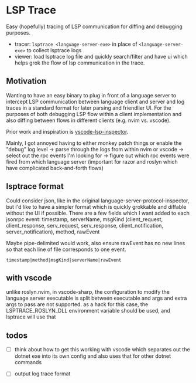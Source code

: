 # LSP Trace

Easy (hopefully) tracing of LSP communication for diffing and debugging purposes.

- tracer: `lsptrace <language-server-exe>` in place of `<language-server-exe>` to collect lsptrace logs
- viewer: load lsptrace log file and quickly search/filter and have ui which helps grok the flow of lsp communication in the trace.

## Motivation

Wanting to have an easy binary to plug in front of a language server to intercept LSP communication between language client and server and log traces in a standard format for later parsing and friendlier UI. For the purposes of both debugging LSP flow within a client implementation and also diffing between flows in different clients (e.g. nvim vs. vscode).

Prior work and inspiration is [vscode-lsp-inspector](https://github.com/Microsoft/language-server-protocol-inspector).

Mainly, I got annoyed having to either monkey patch things or enable the "debug" log level -> parse through the logs from within nvim or vscode -> select out the rpc events I'm looking for -> figure out which rpc events were fired from which language server (important for razor and roslyn which have complicated back-and-forth flows)

## lsptrace format

Could consider json, like in the original language-server-protocol-inspector, but I'd like to have a simpler format which is quickly grokkable and diffable without the UI if possible. There are a few fields which I want added to each jsonrpc event: timestamp, serverName, msgKind (client_request, client_response, serv_request, serv_response, client_notification, server_notification), method, rawEvent

Maybe pipe-delimited would work, also ensure rawEvent has no new lines so that each line of file corresponds to one event.

```
timestamp|method|msgKind|serverName|rawEvent
```

## with vscode

unlike roslyn.nvim, in vscode-sharp, the configuration to modify the language server executable is split between executable and args and extra args to pass are not supported. as a hack for this case, the LSPTRACE_ROSLYN_DLL environment variable should be used, and lsptrace will use that

## todos

- [ ] think about how to get this working with vscode which separates out the dotnet exe into its own config and also uses that for other dotnet commands
- [ ] output log trace format


